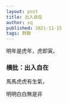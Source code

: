 ```yaml
---
layout: post
title: 出入自在
author: xq
published: 2021-11-15
tags: 對聯
---
```

明年是虎年，虎即寅。

### 横批：出入自在

馬馬虎虎有生氣，

明明白白無是非

